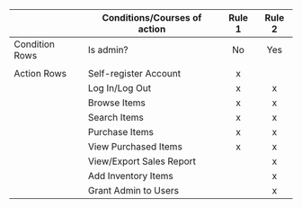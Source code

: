 | | Conditions/Courses of action | Rule 1 | Rule 2 |
|-| ---------- | :----: | :----: |
| Condition Rows | Is admin? | No | Yes | 
| |                           |   |   |
| Action Rows | Self-register Account | x |   |
| | Log In/Log Out            | x | x |
| | Browse Items              | x | x |
| | Search Items              | x | x |
| | Purchase Items            | x | x |
| | View Purchased Items      | x | x |
| | View/Export Sales Report  |   | x |
| | Add Inventory Items       |   | x |
| | Grant Admin to Users      |   | x |
